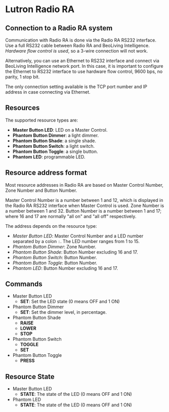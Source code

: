 Lutron Radio RA
===============

Connection to a Radio RA system
-------------------------------

Communication with Radio RA is done via the Radio RA RS232 interface.
Use a full RS232 cable between Radio RA and BeoLiving Intelligence. *Hardware flow control
is used*, so a 3-wire connection will not work.

Alternatively, you can use an Ethernet to RS232 interface and connect
via BeoLiving Intelligence network port. In this case, it is important to configure the
Ethernet to RS232 interface to use hardware flow control, 9600 bps, no
parity, 1 stop bit.

The only connection setting available is the TCP port number and IP
address in case connecting via Ethernet.

Resources
---------------------------

The supported resource  types are:

 + **Master Button LED**: LED on a Master Control.
 + **Phantom Button Dimmer**: a light dimmer.
 + **Phantom Button Shade**: a single shade.
 + **Phantom Button Switch**: a light switch.
 + **Phantom Button Toggle**: a single button.
 + **Phantom LED**: programmable LED.

Resource address format
-----------------------

Most resource addresses in Radio RA are based on Master Control
Number, Zone Number and Button Number.

Master Control Number is a number between 1 and 12, which is displayed
in the Radio RA RS232 interface when Master Control is used. Zone
Number is a number between 1 and 32. Button Number is a number between
1 and 17; where 16 and 17 are normally "all on" and "all off" respectively.

The address depends on the resource type:

 + *Master Button LED*: Master Control Number and a LED number separated by a colon `:`. The LED number ranges from 1 to 15.
 + *Phantom Button Dimmer*: Zone Number.
 + *Phantom Button Shade*: Button Number excluding 16 and 17.
 + *Phantom Button Switch*: Button Number.
 + *Phantom Button Toggle*: Button Number.
 + *Phantom LED*: Button Number excluding 16 and 17.

Commands
-----------------
 + Master Button LED
   - **SET**: Set the LED state (0 means OFF and 1 ON)
 + Phantom Button Dimmer
   - **SET**: Set the dimmer level, in percentage.
 + Phantom Button Shade
   - **RAISE**
   - **LOWER**
   - **STOP**
 + Phantom Button Switch
   - **TOGGLE**
   - **SET**
 + Phantom Button Toggle
   - **PRESS**

Resource State
--------------
 + Master Button LED
   - **STATE**: The state of the LED (0 means OFF and 1 ON)
 + Phantom LED
   - **STATE**: The state of the LED (0 means OFF and 1 ON)

